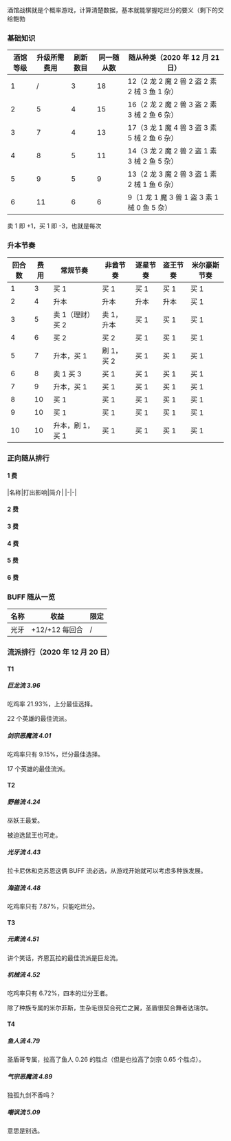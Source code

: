 酒馆战棋就是个概率游戏，计算清楚数据，基本就能掌握吃烂分的要义（剩下的交给鲍勃

### 基础知识

| 酒馆等级 | 升级所需费用 | 刷新数目 | 同一随从数 | 随从种类（2020 年 12 月 21 日）               |
| -------- | ------------ | -------- | ---------- | --------------------------------------------- |
| 1        | /            | 3        | 18         | 12（2 龙 2 魔 2 兽 2 盗 2 素 2 械 3 鱼 1 杂） |
| 2        | 5            | 4        | 15         | 16（2 龙 2 魔 2 兽 3 盗 2 素 3 械 2 鱼 6 杂） |
| 3        | 7            | 4        | 13         | 17（3 龙 1 魔 4 兽 3 盗 3 素 5 械 2 鱼 6 杂） |
| 4        | 8            | 5        | 11         | 14（3 龙 2 魔 2 兽 2 盗 1 素 3 械 2 鱼 5 杂） |
| 5        | 9            | 5        | 9          | 13（2 龙 3 魔 2 兽 3 盗 1 素 2 械 1 鱼 6 杂） |
| 6        | 11           | 6        | 6          | 9（1 龙 1 魔 3 兽 1 盗 3 素 1 械 0 鱼 5 杂）  |

卖 1 即 +1，买 1 即 -3，也就是每次

### 升本节奏

| 回合数 | 费用 | 常规节奏          | 非酋节奏   | 逐星节奏 | 盗王节奏 | 米尔豪斯节奏 |
| ------ | ---- | ----------------- | ---------- | -------- | -------- | ------------ |
| 1      | 3    | 买 1              | 买 1       | 买 1     | 买 1     | 买 1         |
| 2      | 4    | 升本              | 升本       | 升本     | 升本     | 买 1         |
| 3      | 5    | 卖 1（理财） 买 2 | 卖 1，升本 | 买 1     | 买 1     | 买 1         |
| 4      | 6    | 买 2              | 买 2       | 买 1     | 买 1     | 买 1         |
| 5      | 7    | 升本，买 1        | 刷 1，买 2 | 买 1     | 买 1     | 买 1         |
| 6      | 8    | 卖 1 买 3         | 买 1       | 买 1     | 买 1     | 买 1         |
| 7      | 9    | 升本，买 1        | 买 1       | 买 1     | 买 1     | 买 1         |
| 8      | 10   | 买 1              | 买 1       | 买 1     | 买 1     | 买 1         |
| 9      | 10   | 买 1              | 买 1       | 买 1     | 买 1     | 买 1         |
| 10     | 10   | 升本，刷 1，买 1  | 买 1       | 买 1     | 买 1     | 买 1         |

### 正向随从排行

#### 1 费

|名称|打出影响|简介|
|-|-|


#### 2 费

#### 3 费

#### 4 费

#### 5 费

#### 6 费

### BUFF 随从一览

| 名称 | 收益    | 限定 |
| ---- | ------- | ---- |
| 光牙 | +12/+12 每回合 | /    |

### 流派排行（2020 年 12 月 20 日）

#### T1

##### 巨龙流 3.96

吃鸡率 21.93%，上分最佳选择。

22 个英雄的最佳流派。

##### 剑宗恶魔流 4.01

吃鸡率只有 9.15%，烂分最佳选择。

17 个英雄的最佳流派。

#### T2

##### 野兽流 4.24

巫妖王最爱。

被迫选鼠王也可走。

##### 光牙流 4.43

拉卡尼休和克苏恩这俩 BUFF 流必选，从游戏开始就可以考虑多种族发展。

##### 海盗流 4.48

吃鸡率只有 7.87%，只能吃烂分。

#### T3

##### 元素流 4.51

讲个笑话，齐恩瓦拉的最佳流派是巨龙流。

##### 机械流 4.52

吃鸡率只有 6.72%，四本的烂分王者。

除了种族专属的米尔菲斯，生杂毛很契合死亡之翼，圣盾很契合舞者达瑞尔。

#### T4

##### 鱼人流 4.79

圣盾哥专属，拉高了鱼人 0.26 的胜点（但是也拉高了剑宗 0.65 个胜点）。

##### 气宗恶魔流 4.89

独孤九剑不香吗？

##### 嘲讽流 5.09

意思是别选。
